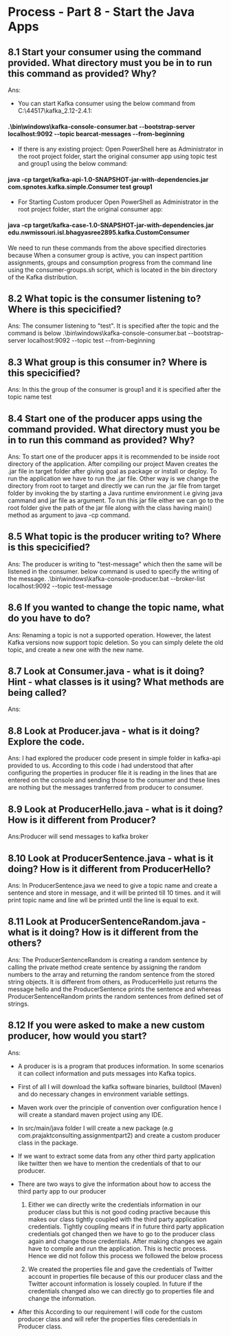 # Process - Part 8 - Start the Java Apps

## 8.1 Start your consumer using the command provided. What directory must you be in to run this command as provided? Why?

Ans: 
- You can start Kafka consumer using the below command from C:\44517\kafka_2.12-2.4.1:
#### .\bin\windows\kafka-console-consumer.bat --bootstrap-server localhost:9092 --topic bearcat-messages --from-beginning
- If there is any existing project: Open PowerShell here as Administrator in the root project folder, start the original consumer app using topic test and group1 using the below command:
#### java -cp target/kafka-api-1.0-SNAPSHOT-jar-with-dependencies.jar com.spnotes.kafka.simple.Consumer test group1
- For Starting Custom producer Open PowerShell as Administrator in the root project folder, start the original consumer app: 
#### java -cp target/kafka-case-1.0-SNAPSHOT-jar-with-dependencies.jar edu.nwmissouri.isl.bhagyasree2895.kafka.CustomConsumer
We need to run these commands from the above specified directories because When a consumer group is active, you can inspect partition assignments, groups and consumption progress from the command line using the consumer-groups.sh script, which is located in the bin directory of the Kafka distribution.

## 8.2 What topic is the consumer listening to? Where is this specicified?

Ans:
The consumer listening to "test".
It is specified after the topic and the command is below
.\bin\windows\kafka-console-consumer.bat --bootstrap-server localhost:9092 --topic test --from-beginning


## 8.3 What group is this consumer in? Where is this specicified?

Ans: In this the group of the consumer is group1 and it is specified after the topic name test


## 8.4 Start one of the producer apps using the command provided. What directory must you be in to run this command as provided? Why?

Ans: To start one of the producer apps it is recommended to be inside root directory of the application.  After compiling our project Maven creates the .jar file in target folder after giving goal as package or install or deploy. To run the application we have to run the .jar file. Other way is we change the directory from root to target and directly we can run the .jar file from target folder by invoking the by starting a Java runtime environment i.e giving java cammand and jar file as argument.  To run this jar file either we can go to the root folder give the path of the jar file along with the class having main() method as argument to java -cp command.


## 8.5 What topic is the producer writing to? Where is this specicified?

Ans: The producer is writing to "test-message" which then the same will be listened in the consumer.
below command is used to specify the writing of the message.
.\bin\windows\kafka-console-producer.bat --broker-list localhost:9092 --topic test-message


## 8.6 If you wanted to change the topic name, what do you have to do? 

Ans: Renaming a topic is not a supported operation. However, the latest Kafka versions now support topic deletion. So you can simply delete the old topic, and create a new one with the new name.


## 8.7 Look at Consumer.java - what is it doing? Hint - what classes is it using? What methods are being called?

Ans:


## 8.8 Look at Producer.java - what is it doing? Explore the code.

Ans: I had explored the producer code present in simple folder in kafka-api provided to us. According to this code i had understood that after configuring the properties in producer file it is reading in the lines that are entered on the console and sending those to the consumer and these lines are nothing but the messages tranferred from producer to consumer.


## 8.9 Look at ProducerHello.java - what is it doing? How is it different from Producer?

Ans:Producer will send messages to kafka broker


## 8.10 Look at ProducerSentence.java - what is it doing? How is it different from ProducerHello?
 
Ans: In ProducerSentence.java we need to give a topic name and create a sentence and store in message, and it will be printed till 10 times. and it will print topic name and line wll be printed until the line is equal to exit.


## 8.11 Look at ProducerSentenceRandom.java - what is it doing? How is it different from the others?

Ans: The ProducerSentenceRandom is creating a random sentence by calling the private method create sentence by assigning the random numbers to the array and returning the random sentence from the stored string objects. It is different from others, as ProducerHello just returns the message hello and the ProducerSentence prints the sentence and whereas ProducerSentenceRandom prints the random sentences from defined set of strings. 


## 8.12 If you were asked to make a new custom producer, how would you start? 

Ans:

- A producer is is a program that produces information. In some scenarios it can collect information and puts messages into Kafka topics. 

- First of all I will download the kafka software binaries, buildtool (Maven) and do necessary changes in environment variable settings.

- Maven work over the principle of convention over configuration hence I will create a standard maven project using any IDE. 

- In src/main/java folder I will create a new package (e.g com.prajaktconsulting.assignmentpart2) and create a custom producer class in the package. 

- If we want to extract some data from any other third party application like twitter then we have to mention the credentials of that to our producer.

- There are two ways to give the information about how to access the third party app to our producer

	1. Either we can directly write the credentials information in our producer class but this is not good coding practive because this makes our class tightly coupled with the third party application credentials. Tightly coupling means if in future third party application credentials got changed then we have to go to the producer class again and change those credentials. After making changes we again have to compile and run the application. This is hectic process. Hence we did not follow this process we followed the below process
	
	2. We created the properties file and gave the credentials of Twitter account in properties file because of this our producer class and the Twitter account information is lossely coupled. In future if the credentials changed also we can directly go to properties file and change the information.
	
- After this According to our requirement I will code for the custom producer class and will refer the properties files ceredentials in Producer class.

